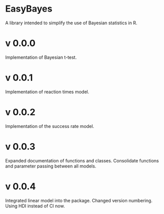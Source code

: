 # EasyBayes
A library intended to simplify the use of Bayesian statistics in R.

# v 0.0.0
Implementation of Bayesian t-test.

# v 0.0.1
Implementation of reaction times model.

# v 0.0.2
Implementation of the success rate model.

# v 0.0.3
Expanded documentation of functions and classes. Consolidate functions and parameter passing between all models.

# v 0.0.4
Integrated linear model into the package.
Changed version numbering.
Using HDI instead of CI now.